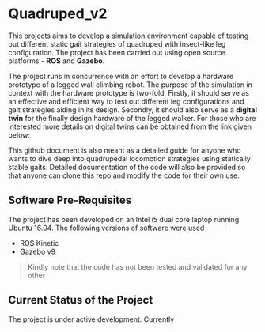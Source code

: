 # Quadruped_v2

This projects aims to develop a simulation environment capable of testing out different static gait strategies of quadruped with insect-like leg configuration.  The project has been carried out using open source platforms - **ROS** and **Gazebo**.

The project runs in concurrence with an effort to develop a hardware prototype of a legged wall climbing robot. The purpose of the simulation in context with the hardware prototype is two-fold. Firstly, it should serve as an effective and efficient way to test out different leg configurations and gait strategies aiding in its design. Secondly, it should also serve as a **digital twin** for the finally design hardware of the legged walker.
For those who are interested more details on digital twins can be obtained from the link given below:


This github document is also meant as a detailed guide for anyone who wants to dive deep into quadrupedal locomotion strategies using statically stable gaits. Detailed documentation of the code will also be provided so that anyone can clone this repo and modify the code for their own use.

## Software Pre-Requisites
The project has been developed  on an Intel i5 dual core laptop running Ubuntu 16.04. The following versions of software were used

 - ROS Kinetic
 - Gazebo v9

> Kindly note that the code has not been tested and validated for any other  

## Current Status of the Project
The project is under active development. 
Currently 
<!--stackedit_data:
eyJoaXN0b3J5IjpbMTk3NTIwNTYzNSwyMDI3MTE2MzUxXX0=
-->